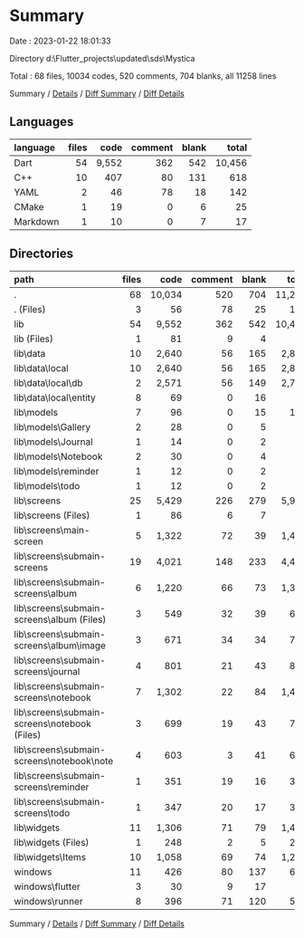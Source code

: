# Summary

Date : 2023-01-22 18:01:33

Directory d:\\Flutter_projects\\updated\\sds\\Mystica

Total : 68 files,  10034 codes, 520 comments, 704 blanks, all 11258 lines

Summary / [Details](details.md) / [Diff Summary](diff.md) / [Diff Details](diff-details.md)

## Languages
| language | files | code | comment | blank | total |
| :--- | ---: | ---: | ---: | ---: | ---: |
| Dart | 54 | 9,552 | 362 | 542 | 10,456 |
| C++ | 10 | 407 | 80 | 131 | 618 |
| YAML | 2 | 46 | 78 | 18 | 142 |
| CMake | 1 | 19 | 0 | 6 | 25 |
| Markdown | 1 | 10 | 0 | 7 | 17 |

## Directories
| path | files | code | comment | blank | total |
| :--- | ---: | ---: | ---: | ---: | ---: |
| . | 68 | 10,034 | 520 | 704 | 11,258 |
| . (Files) | 3 | 56 | 78 | 25 | 159 |
| lib | 54 | 9,552 | 362 | 542 | 10,456 |
| lib (Files) | 1 | 81 | 9 | 4 | 94 |
| lib\\data | 10 | 2,640 | 56 | 165 | 2,861 |
| lib\\data\\local | 10 | 2,640 | 56 | 165 | 2,861 |
| lib\\data\\local\\db | 2 | 2,571 | 56 | 149 | 2,776 |
| lib\\data\\local\\entity | 8 | 69 | 0 | 16 | 85 |
| lib\\models | 7 | 96 | 0 | 15 | 111 |
| lib\\models\\Gallery | 2 | 28 | 0 | 5 | 33 |
| lib\\models\\Journal | 1 | 14 | 0 | 2 | 16 |
| lib\\models\\Notebook | 2 | 30 | 0 | 4 | 34 |
| lib\\models\\reminder | 1 | 12 | 0 | 2 | 14 |
| lib\\models\\todo | 1 | 12 | 0 | 2 | 14 |
| lib\\screens | 25 | 5,429 | 226 | 279 | 5,934 |
| lib\\screens (Files) | 1 | 86 | 6 | 7 | 99 |
| lib\\screens\\main-screen | 5 | 1,322 | 72 | 39 | 1,433 |
| lib\\screens\\submain-screens | 19 | 4,021 | 148 | 233 | 4,402 |
| lib\\screens\\submain-screens\\album | 6 | 1,220 | 66 | 73 | 1,359 |
| lib\\screens\\submain-screens\\album (Files) | 3 | 549 | 32 | 39 | 620 |
| lib\\screens\\submain-screens\\album\\image | 3 | 671 | 34 | 34 | 739 |
| lib\\screens\\submain-screens\\journal | 4 | 801 | 21 | 43 | 865 |
| lib\\screens\\submain-screens\\notebook | 7 | 1,302 | 22 | 84 | 1,408 |
| lib\\screens\\submain-screens\\notebook (Files) | 3 | 699 | 19 | 43 | 761 |
| lib\\screens\\submain-screens\\notebook\\note | 4 | 603 | 3 | 41 | 647 |
| lib\\screens\\submain-screens\\reminder | 1 | 351 | 19 | 16 | 386 |
| lib\\screens\\submain-screens\\todo | 1 | 347 | 20 | 17 | 384 |
| lib\\widgets | 11 | 1,306 | 71 | 79 | 1,456 |
| lib\\widgets (Files) | 1 | 248 | 2 | 5 | 255 |
| lib\\widgets\\Items | 10 | 1,058 | 69 | 74 | 1,201 |
| windows | 11 | 426 | 80 | 137 | 643 |
| windows\\flutter | 3 | 30 | 9 | 17 | 56 |
| windows\\runner | 8 | 396 | 71 | 120 | 587 |

Summary / [Details](details.md) / [Diff Summary](diff.md) / [Diff Details](diff-details.md)